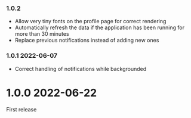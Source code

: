### 1.0.2

- Allow very tiny fonts on the profile page for correct rendering
- Automatically refresh the data if the application has been running for more than 30 minutes
- Replace previous notifications instead of adding new ones

### 1.0.1 2022-06-07

- Correct handling of notifications while backgrounded

# 1.0.0 2022-06-22

First release
